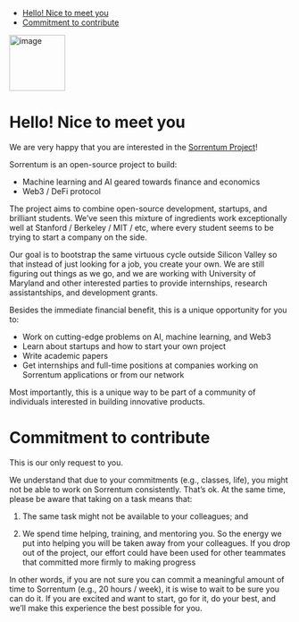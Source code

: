 
<!-- toc -->

- [Hello! Nice to meet you](#hello-nice-to-meet-you)
- [Commitment to contribute](#commitment-to-contribute)

<!-- tocstop -->

<img width="100" alt="image" src="https://user-images.githubusercontent.com/33238329/216777823-851b28ed-7d7a-4b52-9d71-ab38d146edc3.png">

# Hello! Nice to meet you

We are very happy that you are interested in the
[Sorrentum Project](https://www.sorrentum.org/)!

Sorrentum is an open-source project to build:

- Machine learning and AI geared towards finance and economics
- Web3 / DeFi protocol

The project aims to combine open-source development, startups, and brilliant
students. We’ve seen this mixture of ingredients work exceptionally well at
Stanford / Berkeley / MIT / etc, where every student seems to be trying to start
a company on the side.

Our goal is to bootstrap the same virtuous cycle outside Silicon Valley so that
instead of just looking for a job, you create your own. We are still figuring
out things as we go, and we are working with University of Maryland and other
interested parties to provide internships, research assistantships, and
development grants.

Besides the immediate financial benefit, this is a unique opportunity for you
to:

- Work on cutting-edge problems on AI, machine learning, and Web3
- Learn about startups and how to start your own project
- Write academic papers
- Get internships and full-time positions at companies working on Sorrentum
  applications or from our network

Most importantly, this is a unique way to be part of a community of individuals
interested in building innovative products.

# Commitment to contribute

This is our only request to you.

We understand that due to your commitments (e.g., classes, life), you might not
be able to work on Sorrentum consistently. That’s ok. At the same time, please
be aware that taking on a task means that:

1. The same task might not be available to your colleagues; and

2. We spend time helping, training, and mentoring you. So the energy we put into
   helping you will be taken away from your colleagues. If you drop out of the
   project, our effort could have been used for other teammates that committed
   more firmly to making progress

In other words, if you are not sure you can commit a meaningful amount of time
to Sorrentum (e.g., 20 hours / week), it is wise to wait to be sure you can do
it. If you are excited and want to start, go for it, do your best, and we’ll
make this experience the best possible for you.
